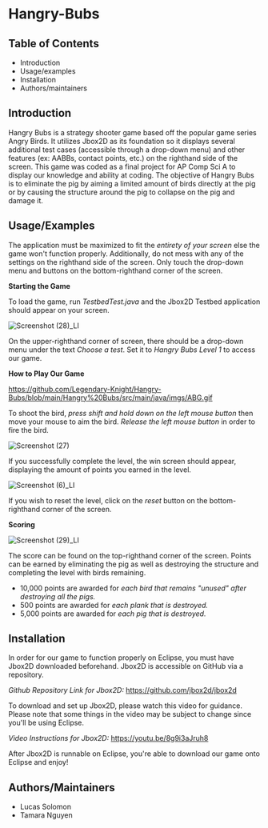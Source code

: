 # Hangry-Bubs

Table of Contents
---------------------

* Introduction
* Usage/examples
* Installation
* Authors/maintainers

Introduction
------------
Hangry Bubs is a strategy shooter game based off the popular game series Angry Birds. It utilizes Jbox2D as its foundation so it displays several additional test cases (accessible through a drop-down menu) and other features (ex: AABBs, contact points, etc.) on the righthand side of the screen. This game was coded as a final project for AP Comp Sci A to display our knowledge and ability at coding. The objective of Hangry Bubs is to eliminate the pig by aiming a limited amount of birds directly at the pig or by causing the structure around the pig to collapse on the pig and damage it. 

Usage/Examples
--------------

The application must be maximized to fit the *entirety of your screen* else the game won't function properly. Additionally, do not mess with any of the settings on the righthand side of the screen. Only touch the drop-down menu and buttons on the bottom-righthand corner of the screen. 

**Starting the Game**

To load the game, run *TestbedTest.java* and the Jbox2D Testbed application should appear on your screen. 

![Screenshot (28)_LI](https://user-images.githubusercontent.com/89215866/171456366-1ff0c8ba-9a82-468c-ae99-0a83b3b6184c.jpg)

On the upper-righthand corner of screen, there should be a drop-down menu under the text *Choose a test*. Set it to *Hangry Bubs Level 1* to access our game. 

**How to Play Our Game**

https://github.com/Legendary-Knight/Hangry-Bubs/blob/main/Hangry%20Bubs/src/main/java/imgs/ABG.gif

To shoot the bird, *press shift and hold down on the left mouse button* then move your mouse to aim the bird. *Release the left mouse button* in order to fire the bird. 

![Screenshot (27)](https://user-images.githubusercontent.com/89215866/171455389-dc51bea0-02d3-4ee1-b75e-ae039ecb5030.png)

If you successfully complete the level, the win screen should appear, displaying the amount of points you earned in the level.

![Screenshot (6)_LI](https://user-images.githubusercontent.com/89215866/170313326-70bc2c1f-5cc5-44ae-869a-8452306d6fa6.jpg)

If you wish to reset the level, click on the *reset* button on the bottom-righthand corner of the screen.

**Scoring**

![Screenshot (29)_LI](https://user-images.githubusercontent.com/89215866/171456865-1ee80e56-31e0-496a-a816-1b8cd3924fa3.jpg)

The score can be found on the top-righthand corner of the screen. Points can be earned by eliminating the pig as well as destroying the structure and completing the level with birds remaining. 

* 10,000 points are awarded for *each bird that remains "unused" after destroying all the pigs.*
* 500 points are awarded for *each plank that is destroyed.*
* 5,000 points are awarded for *each pig that is destroyed.*

Installation
----------

In order for our game to function properly on Eclipse, you must have Jbox2D downloaded beforehand. Jbox2D is accessible on GitHub via a repository.

*Github Repository Link for Jbox2D:* https://github.com/jbox2d/jbox2d

To download and set up Jbox2D, please watch this video for guidance. Please note that some things in the video may be subject to change since you'll be using Eclipse.

*Video Instructions for Jbox2D:* https://youtu.be/8g9i3aJruh8

After Jbox2D is runnable on Eclipse, you're able to download our game onto Eclipse and enjoy!

Authors/Maintainers
---------------------

* Lucas Solomon
* Tamara Nguyen 
